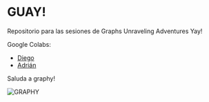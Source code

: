 # GUAY!
Repositorio para las sesiones de Graphs Unraveling Adventures Yay!

Google Colabs:
- [Diego](https://colab.research.google.com/drive/188fQs1XOr6xteLMUP8JnCZicCsywzcB-?hl=es#scrollTo=M5xyHCcUM-qI)
- [Adrián](https://colab.research.google.com/drive/1uc_7H2bGd5C_MR7xFdd4l7XdWp9iU2fV?hl=es#scrollTo=UDBY0rdeQ8Vr)

Saluda a graphy!


![GRAPHY](https://github.com/diegopastorbonet/GUAY/assets/127692199/1ab5e9b6-1ce0-4eaf-8e9b-7827d71e1bd7)
